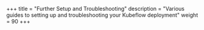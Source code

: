 +++
title = "Further Setup and Troubleshooting"
description = "Various guides to setting up and troubleshooting your Kubeflow deployment"
weight = 90
+++

